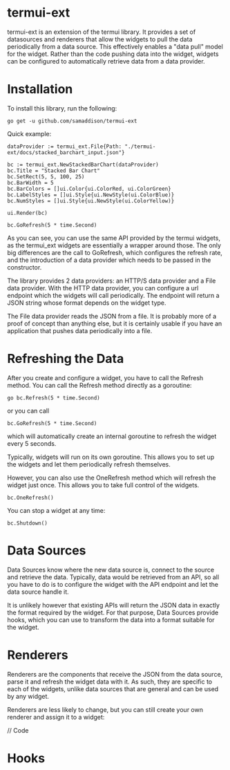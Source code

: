 # termui-ext

termui-ext is an extension of the termui library. It provides a set of datasources and renderers that allow the widgets to pull the data periodically from a data source. This effectively enables a "data pull" model for the widget. Rather than the code pushing data into the widget, widgets can be configured to automatically retrieve data from a data provider.

# Installation

To install this library, run the following:

`go get -u github.com/samaddison/termui-ext`

Quick example:

    dataProvider := termui_ext.File{Path: "./termui-ext/docs/stacked_barchart_input.json"}

	bc := termui_ext.NewStackedBarChart(dataProvider)
	bc.Title = "Stacked Bar Chart"
	bc.SetRect(5, 5, 100, 25)
	bc.BarWidth = 5
	bc.BarColors = []ui.Color{ui.ColorRed, ui.ColorGreen}
	bc.LabelStyles = []ui.Style{ui.NewStyle(ui.ColorBlue)}
	bc.NumStyles = []ui.Style{ui.NewStyle(ui.ColorYellow)}

	ui.Render(bc)

	bc.GoRefresh(5 * time.Second)
	
As you can see, you can use the same API provided by the termui widgets, as the termui_ext widgets are essentially a wrapper around those. The only big differences are the call to GoRefresh, which configures the refresh rate, and the introduction of a data provider which needs to be passed in the constructor. 

The library provides 2 data providers: an HTTP/S data provider and a File data provider. With the HTTP data provider, you can configure a url endpoint which the widgets will call periodically. The endpoint will return a JSON string whose format depends on the widget type.

The File data provider reads the JSON from a file. It is probably more of a proof of concept than anything else, but it is certainly usable if you have an application that pushes data periodically into a file.

# Refreshing the Data
After you create and configure a widget, you have to call the Refresh method. You can call the Refresh method directly as a goroutine:

`go bc.Refresh(5 * time.Second)`

or you can call

`bc.GoRefresh(5 * time.Second)`

which will automatically create an internal goroutine to refresh the widget every 5 seconds.

Typically, widgets will run on its own goroutine. This allows you to set up the widgets and let them periodically refresh themselves.

However, you can also use the OneRefresh method which will refresh the widget just once. This allows you to take full control of the widgets.

`bc.OneRefresh()`

You can stop a widget at any time:

`bc.Shutdown()`   

# Data Sources

Data Sources know where the new data source is, connect to the source and retrieve the data. Typically, data would be retrieved from an API, so all you have to do is to configure the widget with the API endpoint and let the data source handle it.

It is unlikely however that existing APIs will return the JSON data in exactly the format required by the widget. For that purpose, Data Sources provide hooks, which you can use to transform the data into a format suitable for the widget. 

# Renderers
Renderers are the components that receive the JSON from the data source, parse it and refresh the widget data with it. As such, they are specific to each of the widgets, unlike data sources that are general and can be used by any widget.

Renderers are less likely to change, but you can still create your own renderer and assign it to a widget:

// Code


# Hooks



